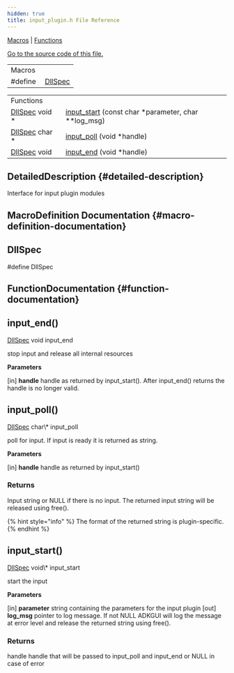 ```yaml
---
hidden: true
title: input_plugin.h File Reference
---
```


[Macros](#define-members) \| [Functions](#func-members)

<a href="input__plugin_8h_source.md">Go to the source code of this file.</a>

|          |                                               |
|----------|-----------------------------------------------|
| Macros   |                                               |
| #define  | [DllSpec](#ad7c2e1cb200073ed64c64285a5f37231) |

|  |  |
|----|----|
| Functions |  |
| <a href="sound_8h.md#ad7c2e1cb200073ed64c64285a5f37231">DllSpec</a> void \*  | [input_start](#a8036e2b4b69426df4c7ed0ef02618671) (const char \*parameter, char \*\*log_msg) |
| <a href="sound_8h.md#ad7c2e1cb200073ed64c64285a5f37231">DllSpec</a> char \*  | [input_poll](#a7cce0f5ade7700f0ab3ed38bd911e36d) (void \*handle) |
| <a href="sound_8h.md#ad7c2e1cb200073ed64c64285a5f37231">DllSpec</a> void  | [input_end](#a9fb84f242dcf5f00bfde9e01f7da1849) (void \*handle) |

## DetailedDescription {#detailed-description}

Interface for input plugin modules

## MacroDefinition Documentation {#macro-definition-documentation}

## DllSpec <a href="#ad7c2e1cb200073ed64c64285a5f37231" id="ad7c2e1cb200073ed64c64285a5f37231"></a>

<p>#define DllSpec</p>

## FunctionDocumentation {#function-documentation}

## input_end() <a href="#a9fb84f242dcf5f00bfde9e01f7da1849" id="a9fb84f242dcf5f00bfde9e01f7da1849"></a>

<p><a href="sound_8h.md#ad7c2e1cb200073ed64c64285a5f37231">DllSpec</a> void input_end</p>

stop input and release all internal resources

**Parameters**

\[in\] **handle** handle as returned by input_start(). After input_end() returns the handle is no longer valid.

## input_poll() <a href="#a7cce0f5ade7700f0ab3ed38bd911e36d" id="a7cce0f5ade7700f0ab3ed38bd911e36d"></a>

<p><a href="sound_8h.md#ad7c2e1cb200073ed64c64285a5f37231">DllSpec</a> char\* input_poll</p>

poll for input. If input is ready it is returned as string.

**Parameters**

\[in\] **handle** handle as returned by input_start()

### Returns

Input string or NULL if there is no input. The returned input string will be released using free().


{% hint style="info" %}
The format of the returned string is plugin-specific.
{% endhint %}

## input_start() <a href="#a8036e2b4b69426df4c7ed0ef02618671" id="a8036e2b4b69426df4c7ed0ef02618671"></a>

<p><a href="sound_8h.md#ad7c2e1cb200073ed64c64285a5f37231">DllSpec</a> void\* input_start</p>

start the input

**Parameters**

\[in\] **parameter** string containing the parameters for the input plugin \[out\] **log_msg** pointer to log message. If not NULL ADKGUI will log the message at error level and release the returned string using free().

### Returns

handle handle that will be passed to input_poll and input_end or NULL in case of error
